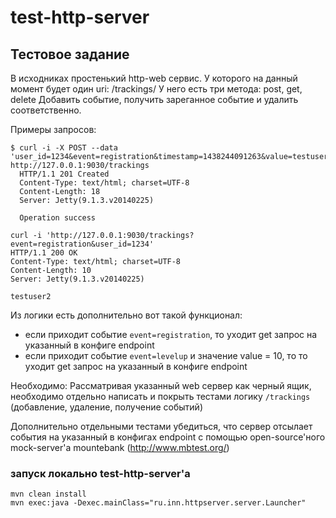 # test-http-server


## Тестовое задание

В исходниках простенький http-web сервис.
У которого на данный момент будет один uri: /trackings/
У него есть три метода: post, get, delete
Добавить событие, получить зареганное событие и удалить соответственно.

Примеры запросов:
```
$ curl -i -X POST --data 'user_id=1234&event=registration&timestamp=1438244091263&value=testuser2' http://127.0.0.1:9030/trackings
  HTTP/1.1 201 Created
  Content-Type: text/html; charset=UTF-8
  Content-Length: 18
  Server: Jetty(9.1.3.v20140225)

  Operation success
```
```
curl -i 'http://127.0.0.1:9030/trackings?event=registration&user_id=1234'
HTTP/1.1 200 OK
Content-Type: text/html; charset=UTF-8
Content-Length: 10
Server: Jetty(9.1.3.v20140225)

testuser2
```

Из логики есть дополнительно вот такой функционал:
- если приходит событие `event=registration`, то уходит get запрос на указанный в конфиге endpoint
- если приходит событие `event=levelup` и значение value = 10, то то уходит get запрос на указанный в конфиге endpoint


Необходимо:
Рассматривая указанный web сервер как черный ящик, необходимо отдельно написать и покрыть тестами логику `/trackings` (добавление, удаление, получение событий)

Дополнительно отдельными тестами убедиться, что сервер отсылает события на указанный в конфигах endpoint c помощью open-source'ного mock-server'а mountebank (http://www.mbtest.org/)


### запуск локально test-http-server'а
```
mvn clean install
mvn exec:java -Dexec.mainClass="ru.inn.httpserver.server.Launcher"
```

